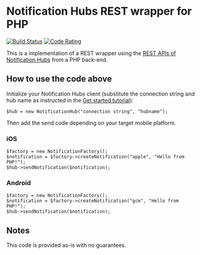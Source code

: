 # Notification Hubs REST wrapper for PHP

[![Build Status](https://scrutinizer-ci.com/g/webwarejp/notificationhubs-rest-php/badges/build.png?b=master)](https://scrutinizer-ci.com/g/webwarejp/notificationhubs-rest-php/)
[![Code Rating](https://scrutinizer-ci.com/g/webwarejp/notificationhubs-rest-php/badges/quality-score.png?b=master)](https://scrutinizer-ci.com/g/webwarejp/notificationhubs-rest-php/)

This is a implementation of a REST wrapper using the [REST APIs of Notification Hubs](http://msdn.microsoft.com/en-us/library/dn495827.aspx) from a PHP back-end.

## How to use the code above
Initialize your Notification Hubs client (substitute the connection string and hub name as instructed in the [Get started tutorial](http://azure.microsoft.com/en-us/documentation/articles/notification-hubs-ios-get-started/)):

    $hub = new NotificationHub("connection string", "hubname"); 

Then add the send code depending on your target mobile platform.

### iOS

    $factory = new NotificationFactory();
    $notification = $factory->createNotification("apple", "Hello from PHP!");
    $hub->sendNotification($notification);

### Android

    $factory = new NotificationFactory();
    $notification = $factory->createNotification("gcm", "Hello from PHP!");
    $hub->sendNotification($notification);

## Notes
This code is provided as-is with no guarantees.
